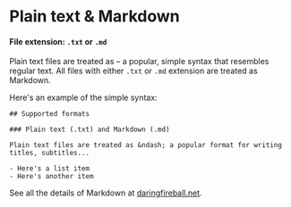 
# Plain text & Markdown

#### File extension: `.txt` or `.md`

Plain text files are treated as &ndash; a popular, simple syntax that resembles regular text. All files with either `.txt` or `.md` extension are treated as Markdown.

Here's an example of the simple syntax:

	## Supported formats

	### Plain text (.txt) and Markdown (.md)

	Plain text files are treated as &ndash; a popular format for writing titles, subtitles...

	- Here's a list item
	- Here's another item

See all the details of Markdown at <a href="http://daringfireball.net/projects/markdown/">daringfireball.net</a>.
